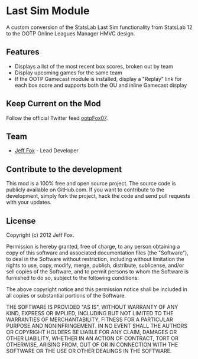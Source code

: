 # Last Sim Module

A custom conversion of the StatsLab Last Sim functionality from StatsLab 12 to the OOTP Online Leagues Manager HMVC design.

## Features

- Displays a list of the most recent box scores, broken out by team
- Display upcoming games for the same team
- If the OOTP Gamecast module is installed, display a "Replay" link for each box score and supports both the OU and inline Gamecast display

## Keep Current on the Mod

Follow the official Twitter feed [ootpFox07](http://twitter.com/#!/ootpFox07).
  
## Team

- [Jeff Fox](http://www.aeoliandigital.com/) - Lead Developer

## Contribute to the development

This mod is a 100% free and open source project. The source code is publicly available on GitHub.com. If you want to contribute to the development, simply fork the project, hack the code and send pull requests with your updates.

## License

Copyright (c) 2012 Jeff Fox.

Permission is hereby granted, free of charge, to any person obtaining a copy
of this software and associated documentation files (the "Software"), to deal
in the Software without restriction, including without limitation the rights
to use, copy, modify, merge, publish, distribute, sublicense, and/or sell
copies of the Software, and to permit persons to whom the Software is
furnished to do so, subject to the following conditions:

The above copyright notice and this permission notice shall be included in
all copies or substantial portions of the Software.

THE SOFTWARE IS PROVIDED "AS IS", WITHOUT WARRANTY OF ANY KIND, EXPRESS OR
IMPLIED, INCLUDING BUT NOT LIMITED TO THE WARRANTIES OF MERCHANTABILITY,
FITNESS FOR A PARTICULAR PURPOSE AND NONINFRINGEMENT. IN NO EVENT SHALL THE
AUTHORS OR COPYRIGHT HOLDERS BE LIABLE FOR ANY CLAIM, DAMAGES OR OTHER
LIABILITY, WHETHER IN AN ACTION OF CONTRACT, TORT OR OTHERWISE, ARISING FROM,
OUT OF OR IN CONNECTION WITH THE SOFTWARE OR THE USE OR OTHER DEALINGS IN
THE SOFTWARE.